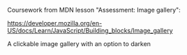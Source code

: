 Coursework from MDN lesson "Assessment: Image gallery":

https://developer.mozilla.org/en-US/docs/Learn/JavaScript/Building_blocks/Image_gallery

A clickable image gallery with an option to darken

